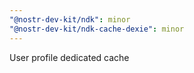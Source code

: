 ```yaml
---
"@nostr-dev-kit/ndk": minor
"@nostr-dev-kit/ndk-cache-dexie": minor
---
```


User profile dedicated cache
